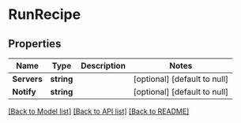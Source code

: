 # RunRecipe

## Properties
Name | Type | Description | Notes
------------ | ------------- | ------------- | -------------
**Servers** | **string** |  | [optional] [default to null]
**Notify** | **string** |  | [optional] [default to null]

[[Back to Model list]](../README.md#documentation-for-models) [[Back to API list]](../README.md#documentation-for-api-endpoints) [[Back to README]](../README.md)

